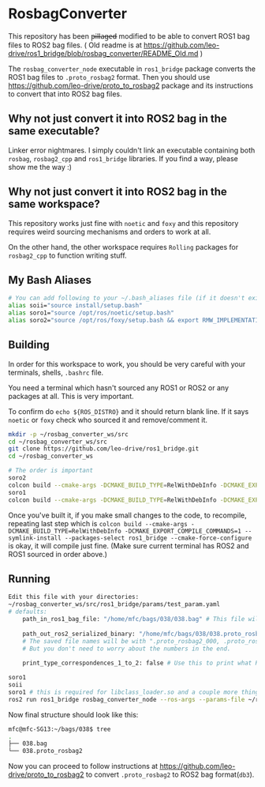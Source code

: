 # RosbagConverter
This repository has been p̶i̶l̶l̶a̶g̶e̶d̶ modified to be able to convert ROS1 bag files to ROS2 bag files.
( Old readme is at https://github.com/leo-drive/ros1_bridge/blob/rosbag_converter/README_Old.md )

The `rosbag_converter_node` executable in `ros1_bridge` package converts the ROS1 bag files to `.proto_rosbag2`
format. Then you should use https://github.com/leo-drive/proto_to_rosbag2 package and its instructions to convert
that into ROS2 bag files.

## Why not just convert it into ROS2 bag in the same executable?
Linker error nightmares. I simply couldn't link an executable containing both `rosbag`, `rosbag2_cpp` 
and `ros1_bridge` libraries.
If you find a way, please show me the way :)

## Why not just convert it into ROS2 bag in the same workspace?
This repository works just fine with `noetic` and `foxy` and this repository requires weird sourcing
mechanisms and orders to work at all.

On the other hand, the other workspace requires `Rolling` packages
for `rosbag2_cpp` to function writing stuff.

## My Bash Aliases
```bash
# You can add following to your ~/.bash_aliases file (if it doesn't exist, create one) to make your life easier
alias soii="source install/setup.bash"
alias soro1="source /opt/ros/noetic/setup.bash"
alias soro2="source /opt/ros/foxy/setup.bash && export RMW_IMPLEMENTATION=rmw_cyclonedds_cpp && export ROS_LOCALHOST_ONLY=1"
```

## Building
In order for this workspace to work, you should be very careful with your terminals, shells, `.bashrc` file.

You need a terminal which hasn't sourced any ROS1 or ROS2 or any packages at all. This is very important.

To confirm do `echo ${ROS_DISTRO}` and it should return blank line. If it says `noetic` or `foxy`
check who sourced it and remove/comment it.

```bash
mkdir -p ~/rosbag_converter_ws/src
cd ~/rosbag_converter_ws/src
git clone https://github.com/leo-drive/ros1_bridge.git
cd ~/rosbag_converter_ws

# The order is important
soro2
colcon build --cmake-args -DCMAKE_BUILD_TYPE=RelWithDebInfo -DCMAKE_EXPORT_COMPILE_COMMANDS=1  --symlink-install --packages-skip ros1_bridge
soro1
colcon build --cmake-args -DCMAKE_BUILD_TYPE=RelWithDebInfo -DCMAKE_EXPORT_COMPILE_COMMANDS=1 --symlink-install --packages-select ros1_bridge --cmake-force-configure
```
Once you've built it, if you make small changes to the code, to recompile, repeating last step which is
`colcon build --cmake-args -DCMAKE_BUILD_TYPE=RelWithDebInfo -DCMAKE_EXPORT_COMPILE_COMMANDS=1 --symlink-install --packages-select ros1_bridge --cmake-force-configure` 
is okay, it will compile just fine. (Make sure current terminal has ROS2 and ROS1 sourced in order above.)

## Running
```bash
Edit this file with your directories:
~/rosbag_converter_ws/src/ros1_bridge/params/test_param.yaml
# defaults:
    path_in_ros1_bag_file: "/home/mfc/bags/038/038.bag" # This file will be used read only
    
    path_out_ros2_serialized_binary: "/home/mfc/bags/038/038.proto_rosbag2" # This file will be overwritten if it exists
    # The saved file names will be with ".proto_rosbag2_000, .proto_rosbag2_001, ..." extensions. With max 1GB file sizes.
    # But you don't need to worry about the numbers in the end.
    
    print_type_correspondences_1_to_2: false # Use this to print what ROS1<->ROS2 conversions are available for you
```
```bash
soro1
soii
soro1 # this is required for libclass_loader.so and a couple more things to link correctly
ros2 run ros1_bridge rosbag_converter_node --ros-args --params-file ~/rosbag_converter_ws/src/ros1_bridge/params/test_param.yaml
```
Now final structure should look like this:
```bash
mfc@mfc-SG13:~/bags/038$ tree
.
├── 038.bag
└── 038.proto_rosbag2
```
Now you can proceed to follow instructions at https://github.com/leo-drive/proto_to_rosbag2 to convert
`.proto_rosbag2` to ROS2 bag format(`db3`).
